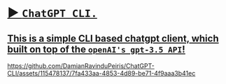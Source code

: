 # <u>▶️ `ChatGPT CLI.`<u>
##  This is a simple CLI based chatgpt client, which built on top of the `openAI's gpt-3.5 API`!



  


https://github.com/DamianRavinduPeiris/ChatGPT-CLI/assets/115478137/7fa433aa-4853-4d89-be71-4f9aaa3b41ec

